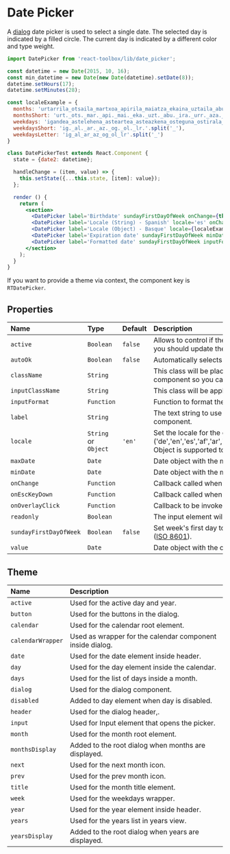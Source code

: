 # Date Picker

A [dialog](https://material.google.com/components/pickers.html#pickers-date-pickers) date  picker is used to select a single date. The selected day is indicated by a filled circle. The current day is indicated by a different color and type weight.

<!-- example -->
```jsx
import DatePicker from 'react-toolbox/lib/date_picker';

const datetime = new Date(2015, 10, 16);
const min_datetime = new Date(new Date(datetime).setDate(8));
datetime.setHours(17);
datetime.setMinutes(28);

const localeExample = {
  months: 'urtarrila_otsaila_martxoa_apirila_maiatza_ekaina_uztaila_abuztua_iraila_urria_azaroa_abendua'.split('_'),
  monthsShort: 'urt._ots._mar._api._mai._eka._uzt._abu._ira._urr._aza._abe.'.split('_'),
  weekdays: 'igandea_astelehena_asteartea_asteazkena_osteguna_ostirala_larunbata'.split('_'),
  weekdaysShort: 'ig._al._ar._az._og._ol._lr.'.split('_'),
  weekdaysLetter: 'ig_al_ar_az_og_ol_lr'.split('_')
}

class DatePickerTest extends React.Component {
  state = {date2: datetime};

  handleChange = (item, value) => {
    this.setState({...this.state, [item]: value});
  };

  render () {
    return (
      <section>
        <DatePicker label='Birthdate' sundayFirstDayOfWeek onChange={this.handleChange.bind(this, 'date1')} value={this.state.date1} />
        <DatePicker label='Locale (String) - Spanish' locale='es' onChange={this.handleChange.bind(this, 'date1')} value={this.state.date1} />
        <DatePicker label='Locale (Object) - Basque' locale={localeExample} onChange={this.handleChange.bind(this, 'date1')} value={this.state.date1} />
        <DatePicker label='Expiration date' sundayFirstDayOfWeek minDate={min_datetime} onChange={this.handleChange.bind(this, 'date2')} value={this.state.date2} />
        <DatePicker label='Formatted date' sundayFirstDayOfWeek inputFormat={(value) => `${value.getDate()}/${value.getMonth() + 1}/${value.getFullYear()}`} onChange={this.handleChange.bind(this, 'date3')} value={this.state.date3} />
      </section>
    );
  }
}
```

If you want to provide a theme via context, the component key is `RTDatePicker`.

## Properties

| Name            | Type            | Default       | Description |
|:-----|:-----|:-----|:-----|
| `active`        | `Boolean`       | `false`       | Allows to control if the picker should be shown from outside. Beware you should update the prop when the Dialog is closed. |
| `autoOk`        | `Boolean`       | `false`       | Automatically selects a date upon clicking on a day. |
| `className`     | `String`        |               | This class will be placed at the top of the `DatePickerDialog` component so you can provide custom styles.|
| `inputClassName`| `String`        |               | This class will be applied to `Input` component of `DatePicker`. |
| `inputFormat`   | `Function`      |               | Function to format the date displayed on the input. |
| `label`         | `String`        |               | The text string to use for the floating label element in the input component.|
| `locale`        | `String` or `Object` | `'en'`     | Set the locale for the date picker dialog ('de','en','es','af','ar','be','bg','bn','bo','br','bs','ca','gl','eu','pt','it',fr'). Object is supported too (see example above). |
| `maxDate`       | `Date`          |               | Date object with the maximum selectable date. |
| `minDate`       | `Date`          |               | Date object with the minimum selectable date. |
| `onChange`      | `Function`      |               | Callback called when the picker value is changed.|
| `onEscKeyDown`  | `Function`      |               | Callback called when the ESC key is pressed with the overlay active. |
| `onOverlayClick`| `Function`      |               | Callback to be invoked when the dialog overlay is clicked.|
| `readonly`      | `Boolean`       |               | The input element will be readonly and look like disabled.|
| `sundayFirstDayOfWeek` | `Boolean`| `false`       | Set week's first day to Sunday. Default week's first day is Monday ([ISO 8601](https://en.wikipedia.org/wiki/ISO_8601#Week_dates)). |
| `value`         | `Date`          |               | Date object with the currently selected date. |

## Theme

| Name     | Description|
|:---------|:-----------|
| `active` | Used for the active day and year.|
| `button` | Used for the buttons in the dialog.|
| `calendar` | Used for the calendar root element.|
| `calendarWrapper` | Used as wrapper for the calendar component inside dialog.|
| `date` | Used for the date element inside header.|
| `day` | Used for the day element inside the calendar.|
| `days` | Used for the list of days inside a month.|
| `dialog` | Used for the dialog component.|
| `disabled` | Added to day element when day is disabled.|
| `header` | Used for the dialog header,.|
| `input` | Used for Input element that opens the picker.|
| `month` | Used for the month root element.|
| `monthsDisplay` | Added to the root dialog when months are displayed.|
| `next` | Used for the next month icon.|
| `prev` | Used for the prev month icon.|
| `title` | Used for the month title element.|
| `week` | Used for the weekdays wrapper.|
| `year` | Used for the year element inside header.|
| `years` | Used for the years list in years view.|
| `yearsDisplay` | Added to the root dialog when years are displayed.|
